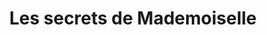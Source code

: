 ---
title: "Les secrets de Mademoiselle"
url: /orleans/les-secrets-de-mademoiselle/
shop: Kosmetik
---